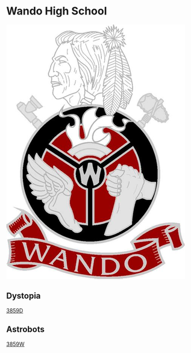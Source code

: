 # Wando High School

![wando](./images/wando2.jpg)

## Dystopia

[3859D](https://www.robotevents.com/teams/VRC/3859D)

## Astrobots

[3859W](https://www.robotevents.com/teams/VRC/3859W)
